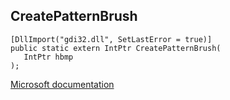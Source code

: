 ## CreatePatternBrush

```
[DllImport("gdi32.dll", SetLastError = true)]
public static extern IntPtr CreatePatternBrush(
   IntPtr hbmp
);
```

[Microsoft documentation](https://docs.microsoft.com/en-us/windows/win32/api/wingdi/nf-wingdi-createpatternbrush)
